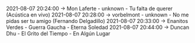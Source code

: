 2021-08-07 20:24:00 -> Mon Laferte - unknown - Tu falta de querer (Acústica en vivo)
2021-08-07 20:28:00 -> vorbelmont - unknown - No me pidas ser tu amigo (Fernando Delgadillo)
2021-08-07 20:33:00 -> Enanitos Verdes - Guerra Gaucha - Eterna Soledad
2021-08-07 20:44:00 -> Duncan Dhu - El Grito del Tiempo - En Algún Lugar
